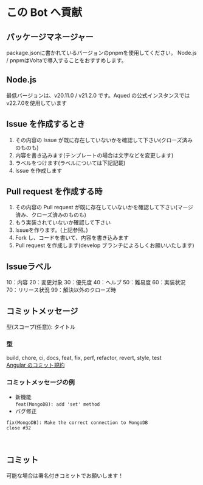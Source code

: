 # この Bot へ貢献

## パッケージマネージャー

package.jsonに書かれているバージョンのpnpmを使用してください。
Node.js / pnpmはVoltaで導入することをおすすめします。

## Node.js

最低バージョンは、v20.11.0 / v21.2.0 です。Aqued の公式インスタンスでは v22.7.0を使用しています

## Issue を作成するとき

1. その内容の Issue が既に存在していないかを確認して下さい(クローズ済みのものも)
2. 内容を書き込みます(テンプレートの場合は文字などを変更します)
3. ラベルをつけます(ラベルについては下記記載)
4. Issue を作成します

## Pull request を作成する時

1. その内容の Pull request が既に存在していないかを確認して下さい(マージ済み、クローズ済みのものも)
2. もう実装されていないか確認して下さい
3. Issueを作ります。(上記参照。)
4. Fork し、コードを書いて、内容を書き込みます
5. Pull request を作成します(develop ブランチによろしくお願いいたします)

## Issueラベル

10：内容
20：変更対象
30：優先度
40：ヘルプ
50：難易度
60：実装状況
70：リリース状況
99：解決以外のクローズ時

## コミットメッセージ

型(スコープ(任意)): タイトル

### 型

build, chore, ci, docs, feat, fix, perf, refactor, revert, style, test<br/>
[Angular のコミット規約](https://github.com/angular/angular/blob/main/CONTRIBUTING.md#type)

### コミットメッセージの例

- 新機能<br>
  `feat(MongoDB): add 'set' method`<br>
- バグ修正

```
fix(MongoDB): Make the correct connection to MongoDB
close #32
```

<br>

## コミット

可能な場合は署名付きコミットでお願いします！
